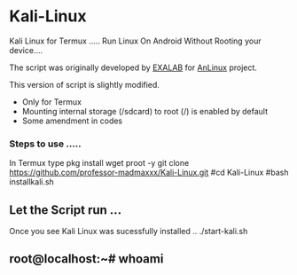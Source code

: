 # Kali-Linux
Kali Linux for Termux .....
Run Linux On Android Without Rooting your device....

The script was originally developed by <a href="https://github.com/EXALAB">EXALAB</a> for <a href="https://github.com/EXALAB/AnLinux-App">AnLinux</a> project.</br>

This version of script is slightly modified.</br>
- Only for Termux 
- Mounting internal storage (/sdcard) to root (/) is enabled by default
- Some amendment in codes 

### Steps to use .....
In Termux type pkg install wget proot -y
git clone https://github.com/professor-madmaxxx/Kali-Linux.git
#cd Kali-Linux
#bash installkali.sh
## Let the Script run ...
Once you see Kali Linux was sucessfully installed ..
./start-kali.sh

## root@localhost:~# whoami
